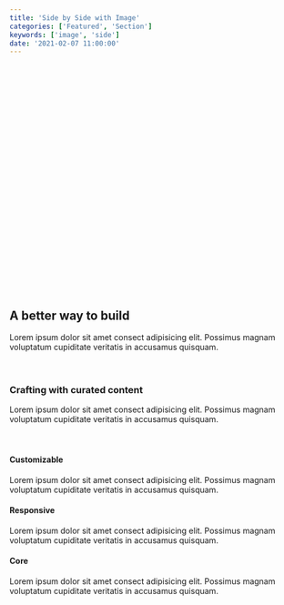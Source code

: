 ```yaml
---
title: 'Side by Side with Image'
categories: ['Featured', 'Section']
keywords: ['image', 'side']
date: '2021-02-07 11:00:00'
---
```


<!-- wp:group {"align":"wide","style":{"spacing":{"padding":{"top":"10vh","bottom":"10vh"}}}} -->
<div class="wp-block-group alignwide" style="padding-top:10vh;padding-bottom:10vh"><div class="wp-block-group__inner-container">

<!-- wp:heading {"textAlign":"center","fontSize":"extra-large"} -->
<h2 class="has-text-align-center has-extra-large-font-size mt0"><strong>A better way to build</strong></h2>
<!-- /wp:heading -->

<!-- wp:paragraph {"align":"center","fontSize":"small"} -->
<p class="has-text-align-center has-small-font-size o-70 my0">Lorem ipsum dolor sit amet consect adipisicing elit. Possimus magnam voluptatum cupiditate veritatis in accusamus quisquam.</p>
<!-- /wp:paragraph -->

<!-- wp:spacer {"height":20} -->
<div style="height:20px" aria-hidden="true" class="wp-block-spacer"></div>
<!-- /wp:spacer -->

<!-- wp:columns {"align":"wide"} -->
<div class="wp-block-columns alignwide"><!-- wp:column {"width":"40%"} -->
<div class="wp-block-column" style="flex-basis:40%">

<!-- wp:heading {"level":3,"className":"mb3"} -->
<h3 class="mb3">Crafting with curated content</h3>
<!-- /wp:heading -->

<!-- wp:paragraph {"fontSize":"small"} -->
<p class="has-small-font-size o-70 mt0">Lorem ipsum dolor sit amet consect adipisicing elit. Possimus magnam voluptatum cupiditate veritatis in accusamus quisquam.</p>
<!-- /wp:paragraph -->

<!-- wp:spacer {"height":20} -->
<div style="height:20px" aria-hidden="true" class="wp-block-spacer"></div>
<!-- /wp:spacer -->

<!-- wp:heading {"level":4} -->
<h4 class="mb3">Customizable</h4>
<!-- /wp:heading -->

<!-- wp:paragraph {"fontSize":"extra-small"} -->
<p class="has-extra-small-font-size o-70 mt0 mb3">Lorem ipsum dolor sit amet consect adipisicing elit. Possimus magnam voluptatum cupiditate veritatis in accusamus quisquam.</p>
<!-- /wp:paragraph -->

<!-- wp:heading {"level":4} -->
<h4 class="mb3">Responsive</h4>
<!-- /wp:heading -->

<!-- wp:paragraph {"fontSize":"extra-small"} -->
<p class="has-extra-small-font-size o-70 mt0 mb3">Lorem ipsum dolor sit amet consect adipisicing elit. Possimus magnam voluptatum cupiditate veritatis in accusamus quisquam.</p>
<!-- /wp:paragraph -->

<!-- wp:heading {"level":4} -->
<h4 class="mb3">Core</h4>
<!-- /wp:heading -->

<!-- wp:paragraph {"fontSize":"extra-small"} -->
<p class="has-extra-small-font-size o-70 mt0 mb3">Lorem ipsum dolor sit amet consect adipisicing elit. Possimus magnam voluptatum cupiditate veritatis in accusamus quisquam.</p>
<!-- /wp:paragraph --></div>
<!-- /wp:column -->

<!-- wp:column -->
<div class="wp-block-column">

<!-- wp:image {"align":"center","sizeSlug":"large"} -->
<div class="wp-block-image"><figure class="aligncenter size-large"><img src="https://images.unsplash.com/photo-1612698565524-1101522e9a21?ixid=MXwxMjA3fDB8MHxwaG90by1wYWdlfHx8fGVufDB8fHw%3D&amp;ixlib=rb-1.2.1&amp;auto=format&amp;fit=crop&amp;w=400&amp;q=80" alt=""/></figure></div>
<!-- /wp:image -->

</div>
<!-- /wp:column -->

</div>
<!-- /wp:columns --></div>

</div>
<!-- /wp:group -->
